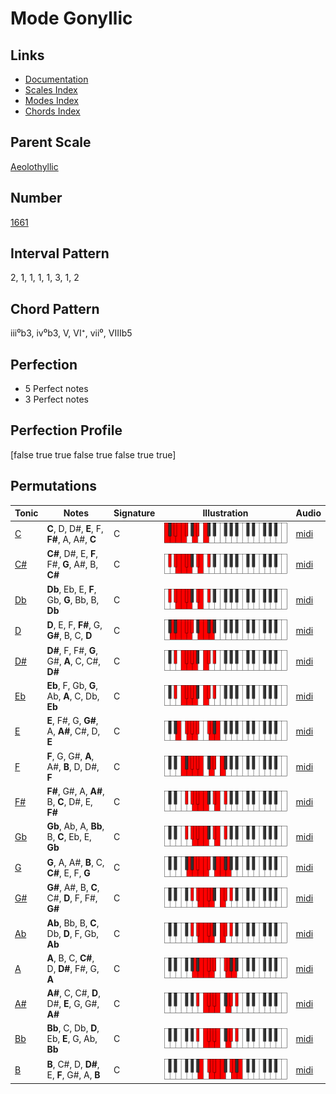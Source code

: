 # Mode Gonyllic

## Links

- [Documentation](README.md)
- [Scales Index](Scales.md)
- [Modes Index](Modes.md)
- [Chords Index](Chords.md)

## Parent Scale

[Aeolothyllic](ScaleAeolothyllic.md)

## Number

[1661](https://ianring.com/musictheory/scales/1661)

## Interval Pattern

2, 1, 1, 1, 1, 3, 1, 2

## Chord Pattern

iii⁰b3, iv⁰b3, V, VI⁺, vii⁰, VIIIb5

## Perfection

- 5 Perfect notes
- 3 Perfect notes

## Perfection Profile

[false true true false true false true true]

## Permutations

| Tonic | Notes | Signature | Illustration | Audio |
|-------|-------|-----------|--------------|-------|
| [C](ModeCNaturalGonyllic.md) | **C**, D, D#, **E**, F, **F#**, A, A#, **C** | C | ![CNaturalGonyllic](ModeCNaturalGonyllic.png) | [midi](https://github.com/edipermadi/music/blob/main/docs/ModeCNaturalGonyllic.mid?raw=true) |
| [C#](ModeCSharpGonyllic.md) | **C#**, D#, E, **F**, F#, **G**, A#, B, **C#** | C | ![CSharpGonyllic](ModeCSharpGonyllic.png) | [midi](https://github.com/edipermadi/music/blob/main/docs/ModeCSharpGonyllic.mid?raw=true) |
| [Db](ModeDFlatGonyllic.md) | **Db**, Eb, E, **F**, Gb, **G**, Bb, B, **Db** | C | ![DFlatGonyllic](ModeDFlatGonyllic.png) | [midi](https://github.com/edipermadi/music/blob/main/docs/ModeDFlatGonyllic.mid?raw=true) |
| [D](ModeDNaturalGonyllic.md) | **D**, E, F, **F#**, G, **G#**, B, C, **D** | C | ![DNaturalGonyllic](ModeDNaturalGonyllic.png) | [midi](https://github.com/edipermadi/music/blob/main/docs/ModeDNaturalGonyllic.mid?raw=true) |
| [D#](ModeDSharpGonyllic.md) | **D#**, F, F#, **G**, G#, **A**, C, C#, **D#** | C | ![DSharpGonyllic](ModeDSharpGonyllic.png) | [midi](https://github.com/edipermadi/music/blob/main/docs/ModeDSharpGonyllic.mid?raw=true) |
| [Eb](ModeEFlatGonyllic.md) | **Eb**, F, Gb, **G**, Ab, **A**, C, Db, **Eb** | C | ![EFlatGonyllic](ModeEFlatGonyllic.png) | [midi](https://github.com/edipermadi/music/blob/main/docs/ModeEFlatGonyllic.mid?raw=true) |
| [E](ModeENaturalGonyllic.md) | **E**, F#, G, **G#**, A, **A#**, C#, D, **E** | C | ![ENaturalGonyllic](ModeENaturalGonyllic.png) | [midi](https://github.com/edipermadi/music/blob/main/docs/ModeENaturalGonyllic.mid?raw=true) |
| [F](ModeFNaturalGonyllic.md) | **F**, G, G#, **A**, A#, **B**, D, D#, **F** | C | ![FNaturalGonyllic](ModeFNaturalGonyllic.png) | [midi](https://github.com/edipermadi/music/blob/main/docs/ModeFNaturalGonyllic.mid?raw=true) |
| [F#](ModeFSharpGonyllic.md) | **F#**, G#, A, **A#**, B, **C**, D#, E, **F#** | C | ![FSharpGonyllic](ModeFSharpGonyllic.png) | [midi](https://github.com/edipermadi/music/blob/main/docs/ModeFSharpGonyllic.mid?raw=true) |
| [Gb](ModeGFlatGonyllic.md) | **Gb**, Ab, A, **Bb**, B, **C**, Eb, E, **Gb** | C | ![GFlatGonyllic](ModeGFlatGonyllic.png) | [midi](https://github.com/edipermadi/music/blob/main/docs/ModeGFlatGonyllic.mid?raw=true) |
| [G](ModeGNaturalGonyllic.md) | **G**, A, A#, **B**, C, **C#**, E, F, **G** | C | ![GNaturalGonyllic](ModeGNaturalGonyllic.png) | [midi](https://github.com/edipermadi/music/blob/main/docs/ModeGNaturalGonyllic.mid?raw=true) |
| [G#](ModeGSharpGonyllic.md) | **G#**, A#, B, **C**, C#, **D**, F, F#, **G#** | C | ![GSharpGonyllic](ModeGSharpGonyllic.png) | [midi](https://github.com/edipermadi/music/blob/main/docs/ModeGSharpGonyllic.mid?raw=true) |
| [Ab](ModeAFlatGonyllic.md) | **Ab**, Bb, B, **C**, Db, **D**, F, Gb, **Ab** | C | ![AFlatGonyllic](ModeAFlatGonyllic.png) | [midi](https://github.com/edipermadi/music/blob/main/docs/ModeAFlatGonyllic.mid?raw=true) |
| [A](ModeANaturalGonyllic.md) | **A**, B, C, **C#**, D, **D#**, F#, G, **A** | C | ![ANaturalGonyllic](ModeANaturalGonyllic.png) | [midi](https://github.com/edipermadi/music/blob/main/docs/ModeANaturalGonyllic.mid?raw=true) |
| [A#](ModeASharpGonyllic.md) | **A#**, C, C#, **D**, D#, **E**, G, G#, **A#** | C | ![ASharpGonyllic](ModeASharpGonyllic.png) | [midi](https://github.com/edipermadi/music/blob/main/docs/ModeASharpGonyllic.mid?raw=true) |
| [Bb](ModeBFlatGonyllic.md) | **Bb**, C, Db, **D**, Eb, **E**, G, Ab, **Bb** | C | ![BFlatGonyllic](ModeBFlatGonyllic.png) | [midi](https://github.com/edipermadi/music/blob/main/docs/ModeBFlatGonyllic.mid?raw=true) |
| [B](ModeBNaturalGonyllic.md) | **B**, C#, D, **D#**, E, **F**, G#, A, **B** | C | ![BNaturalGonyllic](ModeBNaturalGonyllic.png) | [midi](https://github.com/edipermadi/music/blob/main/docs/ModeBNaturalGonyllic.mid?raw=true) |
